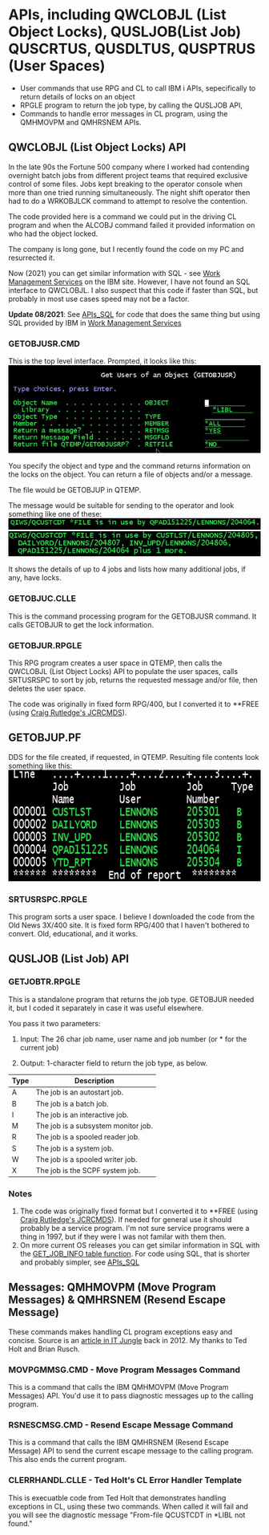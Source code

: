 # APIs, including QWCLOBJL (List Object Locks), QUSLJOB(List Job) QUSCRTUS, QUSDLTUS, QUSPTRUS (User Spaces)

- User commands that use RPG and CL to call IBM i APIs, sepecifically to return details of locks on an object
- RPGLE program to return the job type, by calling the QUSLJOB API,
- Commands to handle error messages in CL program, using the QMHMOVPM and QMHRSNEM APIs.

## QWCLOBJL (List Object Locks) API

In the late 90s the Fortune 500 company where I worked had contending overnight batch jobs from different project teams that required exclusive control of some files. Jobs kept breaking to the operator console when more than one tried running simultaneously. The night shift operator then had to do a WRKOBJLCK command to attempt to resolve the contention.

The code provided here is a command we could put in the driving CL program and when the ALCOBJ command failed it provided information on who had the object locked.

The company is long gone, but I recently found the code on my PC and resurrected it.

Now (2021) you can get similar information with SQL - see [Work Management Services](https://www.ibm.com/docs/en/i/7.4?topic=services-work-management) on the IBM site.  However, I have not found an SQL interface to QWCLOBJL. I also suspect that this code if faster than SQL, but probably in most use cases speed may not be a factor.

**Update 08/2021**: See [APIs_SQL](https://github.com/SJLennon/IBM-i-RPG-Free-CLP-Code/tree/master/APIs_SQL) for code that does the same thing but using SQL provided by IBM in [Work Management Services](https://www.ibm.com/docs/en/i/7.4?topic=services-work-management)

### GETOBJUSR.CMD

This is the top level interface. Prompted, it looks like this:
![GetObjUsr Prompt](Images/GetObjUsr_1.jpg)

You specify the object and type and the command returns information on the locks on the object. You can return a file of objects and/or a message.

The file would be GETOBJUP in QTEMP.

The message would be suitable for sending to the operator and look something like one of these:
![GetObjUsr Message](Images/GetObjUsr_2.jpg)
![GetObjUsr Message](Images/GetObjUsr_3.jpg)

It shows the details of up to 4 jobs and lists how many additional jobs, if any, have locks.

### GETOBJUC.CLLE

This is the command processing program for the GETOBJUSR command.  It calls GETOBJUR to get the lock information.

### GETOBJUR.RPGLE

This RPG program creates a user space in QTEMP, then calls the QWCLOBJL (List Object Locks) API to populate the user spaces, calls SRTUSRSPC to sort by job, returns the requested message and/or file, then deletes the user space.

The code was originally in fixed form RPG/400, but I converted it to **FREE (using [Craig Rutledge's JCRCMDS](https://www.jcrcmds.com/)).

## GETOBJUP.PF

DDS for the file created, if requested, in QTEMP. Resulting file contents look something like this:
![GetObjup Sample](Images/GetObjUsr_4.jpg)

### SRTUSRSPC.RPGLE

This program sorts a user space. I believe I downloaded the code from the Old News 3X/400 site.  It is fixed form RPG/400 that I haven't bothered to convert.  Old, educational, and it works.

## QUSLJOB (List Job) API

### GETJOBTR.RPGLE

This is a standalone program that returns the job type. GETOBJUR needed it, but I coded it separately in case it was useful elsewhere.

You pass it two parameters:

1. Input: The 26 char job name, user name and job number (or * for the current job)

2. Output: 1-character field to return the job type, as below.

Type|Description
----|--------------------------------
A|The job is an autostart job.
B|The job is a batch job.
I|The job is an interactive job.
M|The job is a subsystem monitor job.
R|The job is a spooled reader job.
S|The job is a system job.
W|The job is a spooled writer job.
X|The job is the SCPF system job.

### Notes

1. The code was originally fixed format but I converted it to **FREE (using [Craig Rutledge's JCRCMDS](https://www.jcrcmds.com/)). If needed for general use it should probably be a service program.  I'm not sure service programs were a thing in 1997, but if they were I was not familar with them then.
2. On more current OS releases you can get similar information in SQL with the [GET_JOB_INFO table function](https://www.ibm.com/docs/en/i/7.4?topic=services-get-job-info-table-function). For code using SQL, that is shorter and probably simpler, see [APIs_SQL](https://github.com/SJLennon/IBM-i-RPG-Free-CLP-Code/tree/master/APIs_SQL)

## Messages: QMHMOVPM (Move Program Messages) & QMHRSNEM (Resend Escape Message)

These commands makes handling CL program exceptions easy and concise. Source is an [article in IT Jungle](https://www.itjungle.com/2012/05/02/fhg050212-story01/) back in 2012. My thanks to Ted Holt and Brian Rusch.

### MOVPGMMSG.CMD - Move Program Messages Command

This is a command that calls the IBM QMHMOVPM (Move Program Messages) API. You'd use it to pass diagnostic messages up to the calling program.

### RSNESCMSG.CMD - Resend Escape Message Command

This is a command that calls the IBM QMHRSNEM (Resend Escape Message) API to send the current escape message to the calling program. This also ends the current program.

### CLERRHANDL.CLLE - Ted Holt's CL Error Handler Template

This is execuatble code from Ted Holt that demonstrates handling exceptions in CL, using these two commands. When called it will fail and you will see the diagnostic message "From-file QCUSTCDT in *LIBL not found."
